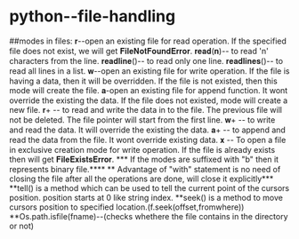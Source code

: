 # python--file-handling
##modes in files:
    𝐫--open an existing file for read operation. If the specified file does not exist, we will get 𝐅𝐢𝐥𝐞𝐍𝐨𝐭𝐅𝐨𝐮𝐧𝐝𝐄𝐫𝐫𝐨𝐫.
          𝐫𝐞𝐚𝐝(𝐧)-- to read 'n' characters from the line.
          𝐫𝐞𝐚𝐝𝐥𝐢𝐧𝐞()-- to read only one line.
          𝐫𝐞𝐚𝐝𝐥𝐢𝐧𝐞𝐬()-- to read all lines in a list.
    𝐰--open an existing file for write operation. If the file is having a data, then it will be overridden. If the file is not    existed,     then this mode will create the file.
    𝐚-open an existing file for append function. It wont override the existing the data. If the file does not existed, mode will create a     new file.
    𝐫+ -- to read and write the data in to the file. The previous file will not be deleted. The file pointer will start from the first         line.
    𝐰+ -- to write and read the data. It will override the existing the data.
    𝐚+ -- to append and read the data from the file. It wont override existing data.
    𝐱 -- To open a file in exclusive creation mode for write operation. If the file is already exists then will get 𝐅𝐢𝐥𝐞𝐄𝐱𝐢𝐬𝐭𝐬𝐄𝐫𝐫𝐨𝐫.
    *** If the modes are suffixed with "b" then it represents binary file.****
    ** Advantage of "with" statement is no need of closing the file after all the operations are done, will close it explicitly***
    **tell() is a method which can be used to tell the current point of the cursors position. position starts at 0 like string index.
    **seek() is a method to move cursors position to specified location.(f.seek(offset,fromwhere))
    **Os.path.isfile(fname)--(checks whethere the file contains in the directory or not)
    
